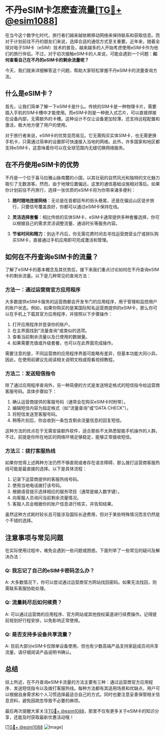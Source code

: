 # 不丹eSIM卡怎麽查流量[[TG💪+ @esim1088](https://t.me/s/esim1088)]

在当今这个数字化时代，旅行者们越来越依赖移动网络来保持联系和获取信息。而对于计划前往不丹的朋友们来说，选择合适的通信方式至关重要。近年来，随着全球对电子SIM卡（eSIM）技术的普及，越来越多的人开始考虑使用eSIM卡作为他们的旅行伴侣。不过，对于初次接触eSIM卡的人来说，可能会遇到一个问题：**如何查看自己在不丹的eSIM卡的剩余流量呢？**

今天，我们就来详细解答这个问题，帮助大家轻松掌握不丹eSIM卡的流量查询方法。

## 什么是eSIM卡？

首先，让我们简单了解一下eSIM卡是什么。传统的SIM卡是一种物理卡片，需要插入手机的SIM卡槽中才能使用。而eSIM卡则是一种嵌入式芯片，可以直接焊接在设备内部，无需额外的卡槽。这种设计不仅让设备更加轻薄，还支持远程配置和激活，极大地方便了用户的使用。

对于旅行者来说，eSIM卡的优势显而易见。它无需购买实体SIM卡，也无需更换手机卡，只需通过简单的设置即可快速接入当地的网络。此外，许多国家和地区都支持eSIM卡，这意味着你可以在全球范围内无缝切换网络服务。

## 在不丹使用eSIM卡的优势

不丹是一个位于喜马拉雅山脉南麓的小国，以其壮丽的自然风光和独特的文化魅力吸引了无数游客。然而，由于地理位置偏远，这里的通信基础设施相对落后。如果你计划前往不丹旅行，选择一张优质的eSIM卡将为你带来诸多便利：

1. **随时随地连接网络**：无论是在首都廷布的街头巷尾，还是在偏远山区徒步旅行，只要信号覆盖良好，你都可以通过eSIM卡保持在线。
   
2. **灵活选择套餐**：相比传统的实体SIM卡，eSIM卡通常提供多种套餐选择，你可以根据自己的需求灵活调整流量、通话时长等服务内容。
   
3. **节省时间和精力**：到达不丹后，你无需花费时间去寻找运营商营业厅或排队购买SIM卡，直接通过手机应用即可完成激活和管理。

## 如何在不丹查询eSIM卡的流量？

了解了eSIM卡的基本概念及其优势后，接下来我们重点讨论如何在不丹查询eSIM卡的剩余流量。以下是几种常见的查询方法：

### 方法一：通过运营商官方应用程序

大多数提供eSIM卡服务的运营商都会开发专门的应用程序，用于管理和监控用户的账户状态。例如，如果你购买的是某国际知名运营商提供的eSIM卡，那么你可以在手机上下载其官方应用程序，并按照以下步骤操作：

1. 打开应用程序并登录你的账户。
2. 在主界面找到“流量查询”或类似的选项。
3. 查看当前剩余流量以及已使用的数据量。
4. 如果需要充值或升级套餐，也可以在此界面完成操作。

需要注意的是，不同运营商的应用程序界面可能略有差异，但基本功能大同小异。因此，在使用前建议先阅读相关说明文档或观看视频教程。

### 方法二：发送短信指令

除了通过应用程序查询外，另一种简便的方式是发送特定格式的短信指令给运营商客服号码。具体步骤如下：

1. 确认运营商提供的客服号码（通常会在购买eSIM卡时附带）。
2. 编辑短信内容为指定格式（如“流量查询”或“DATA CHECK”）。
3. 将短信发送至客服号码。
4. 稍等片刻后，你会收到一条包含剩余流量信息的回复短信。

这种方法的优点在于无需安装额外软件，适合那些不太熟悉智能手机操作的人群。不过，前提是你所在地区的网络环境足够稳定，能够正常接收短信。

### 方法三：拨打客服热线

如果你觉得上述两种方法仍然不够直观或者存在语言障碍，那么拨打运营商客服热线可能是最直接的选择。以下是具体流程：

1. 记录下运营商提供的客服热线号码。
2. 使用当地电话拨打该号码。
3. 根据语音提示选择相应的服务项目（通常是输入数字键）。
4. 向客服人员询问当前剩余流量情况。
5. 客服人员会根据你的账户信息进行核实，并告知结果。

虽然这种方式耗时较长且可能涉及国际长途费用，但对于某些特殊情况而言仍然是个不错的选择。

## 注意事项与常见问题

在实际使用过程中，难免会遇到一些问题或困惑。下面列举了一些常见的疑问及解决办法：

### Q: 我忘记了自己的eSIM卡密码怎么办？
A: 大多数情况下，你可以尝试通过运营商官方网站找回密码。如果无法找回，则需联系客服协助处理。

### Q: 流量耗尽后如何续费？
A: 可以通过运营商的应用程序、官方网站或其他授权渠道进行续费操作。记得提前规划好行程安排，以免影响正常使用。

### Q: 是否支持多设备共享流量？
A: 目前大部分eSIM卡仅限单设备使用，但也有少数高端产品支持家庭成员间共享流量，请仔细阅读产品说明书确认。

## 总结

综上所述，在不丹查询eSIM卡流量的方法主要有三种：通过运营商官方应用程序、发送短信指令以及拨打客服热线。每种方法都有其适用场景和优缺点，用户可以根据自身需求和个人习惯选择最适合自己的方式。同时也要注意妥善保管相关信息资料，避免因疏忽导致不必要的麻烦。

最后再次提醒大家关注[TG💪+ @esim1088](https://t.me/s/esim1088)，那里不仅有更多关于eSIM卡的知识分享，还能及时获取最新优惠活动哦！

[[TG💪+ @esim1088](https://t.me/s/esim1088) ![Image](https://i.postimg.cc/4NQfJmqS/Snipaste-2025-05-13-00-14-12.png)]